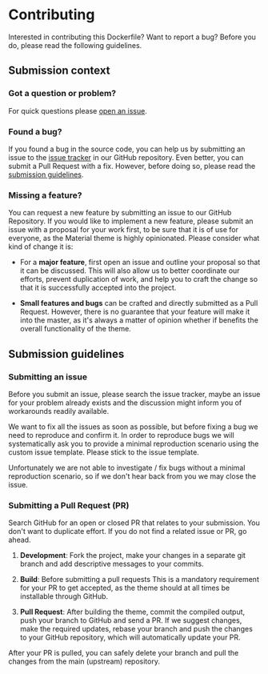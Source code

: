 # Contributing

Interested in contributing this Dockerfile? Want to report a bug? Before you do,
           please read the following guidelines.

## Submission context

### Got a question or problem?

For quick questions please [open an issue][1].
  
  [1]: https://github.com/joergklein/docker-rpmbuild/issues

### Found a bug?

If you found a bug in the source code, you can help us by submitting an issue to
the [issue tracker][2] in our GitHub repository. Even better, you can submit a
Pull Request with a fix. However, before doing so, please read the [submission
guidelines][3].

  [2]: https://github.com/joergklein/docker-rpmbuild/issues
  [3]: #submission-guidelines

### Missing a feature?

You can request a new feature by submitting an issue to our GitHub Repository.
If you would like to implement a new feature, please submit an issue with a
proposal for your work first, to be sure that it is of use for everyone, as the
Material theme is highly opinionated. Please consider what kind of change it is:

- For a **major feature**, first open an issue and outline your proposal so that
  it can be discussed. This will also allow us to better coordinate our efforts,
   prevent duplication of work, and help you to craft the change so that it is
   successfully accepted into the project.

- **Small features and bugs** can be crafted and directly submitted as a Pull
  Request. However, there is no guarantee that your feature will make it into
  the master, as it's always a matter of opinion whether if benefits the overall
  functionality of the theme.

## Submission guidelines

### Submitting an issue

Before you submit an issue, please search the issue tracker, maybe an issue for
your problem already exists and the discussion might inform you of workarounds
readily available.

We want to fix all the issues as soon as possible, but before fixing a bug we
need to reproduce and confirm it. In order to reproduce bugs we will
systematically ask you to provide a minimal reproduction scenario using the
custom issue template. Please stick to the issue template.

Unfortunately we are not able to investigate / fix bugs without a minimal
reproduction scenario, so if we don't hear back from you we may close the issue.

### Submitting a Pull Request (PR)

Search GitHub for an open or closed PR that relates to your submission. You
don't want to duplicate effort. If you do not find a related issue or PR, go
ahead.

1. **Development**: Fork the project, make your changes in a separate git branch
   and add descriptive messages to your commits.

1. **Build**: Before submitting a pull requests This is a mandatory requirement
   for your PR to get accepted, as the theme should at all times be installable
   through GitHub.

1. **Pull Request**: After building the theme, commit the compiled output, push
   your branch to GitHub and send a PR. If we suggest changes, make the required
   updates, rebase your branch and push the changes to your GitHub repository,
   which will automatically update your PR.

After your PR is pulled, you can safely delete your branch and pull the changes
from the main (upstream) repository.

